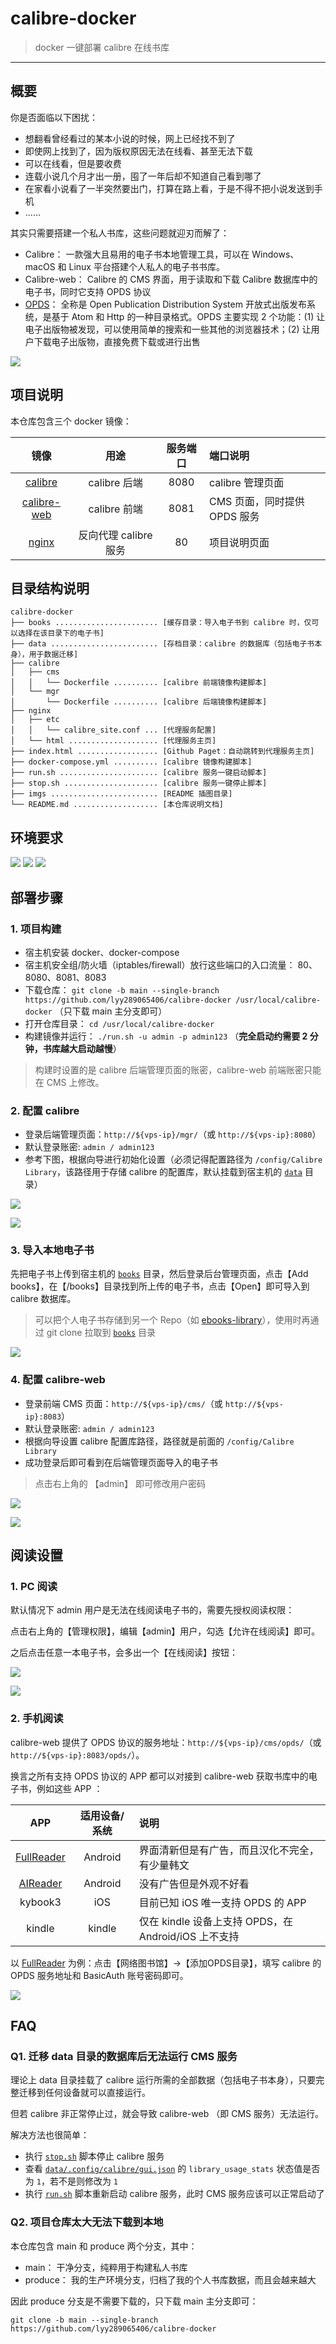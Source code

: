 # calibre-docker

> docker 一键部署 calibre 在线书库

------

## 概要

你是否面临以下困扰：

- 想翻看曾经看过的某本小说的时候，网上已经找不到了
- 即使网上找到了，因为版权原因无法在线看、甚至无法下载
- 可以在线看，但是要收费
- 连载小说几个月才出一册，囤了一年后却不知道自己看到哪了
- 在家看小说看了一半突然要出门，打算在路上看，于是不得不把小说发送到手机
- ......

其实只需要搭建一个私人书库，这些问题就迎刃而解了：

- Calibre： 一款强大且易用的电子书本地管理工具，可以在 Windows、macOS 和 Linux 平台搭建个人私人的电子书书库。
- Calibre-web： Calibre 的 CMS 界面，用于读取和下载 Calibre 数据库中的电子书，同时它支持 OPDS 协议
- [OPDS](https://en.wikipedia.org/wiki/OPDS)： 全称是 Open Publication Distribution System 开放式出版发布系统，是基于 Atom 和 Http 的一种目录格式。OPDS 主要实现 2 个功能：(1) 让电子出版物被发现，可以使用简单的搜索和一些其他的浏览器技术；(2) 让用户下载电子出版物，直接免费下载或进行出售

![](imgs/00.png)


## 项目说明

本仓库包含三个 docker 镜像：

| 镜像 | 用途 | 服务端口 | 端口说明 |
|:------:|:------:|:------:|:------|
| [calibre](https://github.com/kovidgoyal/calibre) | calibre 后端 | 8080 | calibre 管理页面 |
| [calibre-web](https://github.com/janeczku/calibre-web) | calibre 前端 | 8081 | CMS 页面，同时提供 OPDS 服务 |
| [nginx](https://www.nginx.com/) | 反向代理 calibre 服务 | 80 | 项目说明页面 |


## 目录结构说明

```
calibre-docker
├── books ....................... [缓存目录：导入电子书到 calibre 时，仅可以选择在该目录下的电子书]
├── data ........................ [存档目录：calibre 的数据库（包括电子书本身），用于数据迁移]
├── calibre
│   ├── cms
│   │   └── Dockerfile .......... [calibre 前端镜像构建脚本]
│   └── mgr
│       └── Dockerfile .......... [calibre 后端镜像构建脚本]
├── nginx
│   ├── etc
│   │   └── calibre_site.conf ... [代理服务配置]
│   └── html .................... [代理服务主页]
├── index.html .................. [Github Paget：自动跳转到代理服务主页]
├── docker-compose.yml .......... [calibre 镜像构建脚本]
├── run.sh ...................... [calibre 服务一键启动脚本]
├── stop.sh ..................... [calibre 服务一键停止脚本]
├── imgs ........................ [README 插图目录]
└── README.md ................... [本仓库说明文档]
```


## 环境要求

![](https://img.shields.io/badge/Platform-Linux%20amd64-brightgreen.svg) ![](https://img.shields.io/badge/Platform-Mac%20amd64-brightgreen.svg) ![](https://img.shields.io/badge/Platform-Windows%20x64-brightgreen.svg)


## 部署步骤

### 1. 项目构建

- 宿主机安装 docker、docker-compose
- 宿主机安全组/防火墙（iptables/firewall）放行这些端口的入口流量： 80、8080、8081、8083
- 下载仓库： `git clone -b main --single-branch https://github.com/lyy289065406/calibre-docker /usr/local/calibre-docker` （只下载 main 主分支即可）
- 打开仓库目录： `cd /usr/local/calibre-docker`
- 构建镜像并运行： `./run.sh -u admin -p admin123` （**完全启动约需要 2 分钟，书库越大启动越慢**）

> 构建时设置的是 calibre 后端管理页面的账密，calibre-web 前端账密只能在 CMS 上修改。


### 2. 配置 calibre

- 登录后端管理页面：`http://${vps-ip}/mgr/`（或 `http://${vps-ip}:8080`）
- 默认登录账密: `admin / admin123`
- 参考下图，根据向导进行初始化设置（必须记得配置路径为 `/config/Calibre Library`，该路径用于存储 calibre 的配置库，默认挂载到宿主机的 [`data`](data) 目录）

![](imgs/01.png)

![](imgs/02.png)


### 3. 导入本地电子书

先把电子书上传到宿主机的 [`books`](books) 目录，然后登录后台管理页面，点击【Add books】，在【/books】目录找到所上传的电子书，点击【Open】即可导入到 calibre 数据库。

> 可以把个人电子书存储到另一个 Repo（如 [ebooks-library](https://github.com/lyy289065406/ebooks-library)），使用时再通过 git clone 拉取到 [`books`](books) 目录

![](imgs/03.png)


### 4. 配置 calibre-web

- 登录前端 CMS 页面：`http://${vps-ip}/cms/`（或 `http://${vps-ip}:8083`）
- 默认登录账密: `admin / admin123`
- 根据向导设置 calibre 配置库路径，路径就是前面的 `/config/Calibre Library`
- 成功登录后即可看到在后端管理页面导入的电子书

> 点击右上角的 【admin】 即可修改用户密码

![](imgs/04.png)

![](imgs/05.png)


## 阅读设置

### 1. PC 阅读

默认情况下 admin 用户是无法在线阅读电子书的，需要先授权阅读权限：

点击右上角的【管理权限】，编辑【admin】用户，勾选【允许在线阅读】即可。

之后点击任意一本电子书，会多出一个【在线阅读】按钮：

![](imgs/07.png)

![](imgs/08.png)


### 2. 手机阅读

calibre-web 提供了 OPDS 协议的服务地址：`http://${vps-ip}/cms/opds/`（或 `http://${vps-ip}:8083/opds/`）。

换言之所有支持 OPDS 协议的 APP 都可以对接到 calibre-web 获取书库中的电子书，例如这些 APP ：

| APP | 适用设备/系统 | 说明 |
|:---:|:---:|:---|
| [FullReader](https://play.google.com/store/apps/details?id=com.fullreader&hl=zh_CN) | Android | 界面清新但是有广告，而且汉化不完全，有少量韩文 |
| [AIReader](https://play.google.com/store/apps/details?id=com.neverland.alreader&hl=en&gl=US) | Android | 没有广告但是外观不好看 |
| kybook3 | iOS | 目前已知 iOS 唯一支持 OPDS 的 APP |
| kindle | kindle | 仅在 kindle 设备上支持 OPDS，在 Android/iOS 上不支持 |



以 [FullReader](https://play.google.com/store/apps/details?id=com.fullreader&hl=zh_CN) 为例：点击【网络图书馆】->【添加OPDS目录】，填写 calibre 的 OPDS 服务地址和 BasicAuth 账号密码即可。

![](imgs/06.png)


## FAQ 

### Q1. 迁移 data 目录的数据库后无法运行 CMS 服务

理论上 data 目录挂载了 calibre 运行所需的全部数据（包括电子书本身），只要完整迁移到任何设备就可以直接运行。

但若 calibre 非正常停止过，就会导致 calibre-web （即 CMS 服务）无法运行。

解决方法也很简单：

- 执行 [`stop.sh`](stop.sh) 脚本停止 calibre 服务
- 查看 [`data/.config/calibre/gui.json`](data/.config/calibre/gui.json) 的 `library_usage_stats` 状态值是否为 `1`，若不是则修改为 `1`
- 执行 [`run.sh`](stop.sh) 脚本重新启动 calibre 服务，此时 CMS 服务应该可以正常启动了


### Q2. 项目仓库太大无法下载到本地

本仓库包含 main 和 produce 两个分支，其中：

- main： 干净分支，纯粹用于构建私人书库
- produce： 我的生产环境分支，归档了我的个人书库数据，而且会越来越大

因此 produce 分支是不需要下载的，只下载 main 主分支即可：

`git clone -b main --single-branch https://github.com/lyy289065406/calibre-docker`

